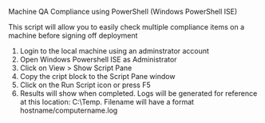 Machine QA Compliance using PowerShell
(Windows PowerShell ISE)

This script will allow you to easily check multiple compliance items on a machine before signing off deployment

1. Login to the local machine using an adminstrator account
2. Open Windows Powershell ISE as Administrator
3. Click on View > Show Script Pane
4. Copy the cript block to the Script Pane window
5. Click on the Run Script icon or press F5
6. Results will show when completed. Logs will be generated for reference at this location: C:\Temp\. Filename will have a format hostname/computername.log
